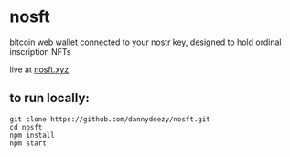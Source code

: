 # nosft

bitcoin web wallet connected to your nostr key, designed to hold ordinal inscription NFTs

live at [nosft.xyz](https://nosft.xyz)

## to run locally:

```
git clone https://github.com/dannydeezy/nosft.git
cd nosft
npm install
npm start
```
